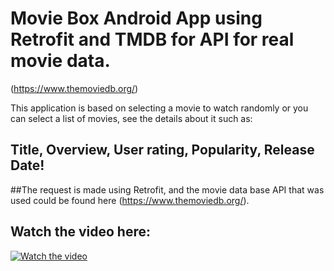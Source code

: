 # Movie Box Android App using Retrofit and TMDB for API for real movie data.
(https://www.themoviedb.org/)

This application is based on selecting a movie to watch randomly or you can select a list of movies, see the details about it such as:

## Title, Overview, User rating, Popularity, Release Date!

##The request is made using Retrofit, and the movie data base API that was used could be found here (https://www.themoviedb.org/).

## Watch the video here:

[![Watch the video](https://lh3.googleusercontent.com/vA4tG0v4aasE7oIvRIvTkOYTwom07DfqHdUPr6k7jmrDwy_qA_SonqZkw6KX0OXKAdk)](https://youtu.be/FIwzo6WllUA)

